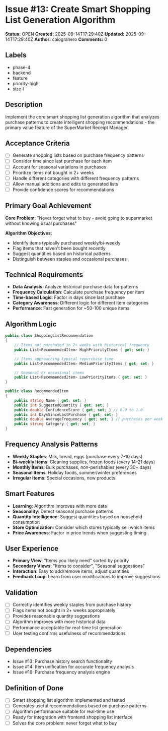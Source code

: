 # Issue #13: Create Smart Shopping List Generation Algorithm

**Status:** OPEN
**Created:** 2025-09-14T17:29:40Z
**Updated:** 2025-09-14T17:29:40Z
**Author:** caiogranero
**Comments:** 0

## Labels
- phase-4
- backend
- feature
- priority-high
- size-l

## Description
Implement the core smart shopping list generation algorithm that analyzes purchase patterns to create intelligent shopping recommendations - the primary value feature of the SuperMarket Receipt Manager.

## Acceptance Criteria
- [ ] Generate shopping lists based on purchase frequency patterns
- [ ] Consider time since last purchase for each item
- [ ] Account for seasonal variations in purchases
- [ ] Prioritize items not bought in 2+ weeks
- [ ] Handle different categories with different frequency patterns
- [ ] Allow manual additions and edits to generated lists
- [ ] Provide confidence scores for recommendations

## Primary Goal Achievement
**Core Problem**: "Never forget what to buy - avoid going to supermarket without knowing usual purchases"

**Algorithm Objectives**:
- Identify items typically purchased weekly/bi-weekly
- Flag items that haven't been bought recently
- Suggest quantities based on historical patterns
- Distinguish between staples and occasional purchases

## Technical Requirements
- **Data Analysis**: Analyze historical purchase data for patterns
- **Frequency Calculation**: Calculate purchase frequency per item
- **Time-based Logic**: Factor in days since last purchase
- **Category Awareness**: Different logic for different item categories
- **Performance**: Fast generation for ~50-100 unique items

## Algorithm Logic
```csharp
public class ShoppingListRecommendation
{
    // Items not purchased in 2+ weeks with historical frequency
    public List<RecommendedItem> HighPriorityItems { get; set; }

    // Items approaching typical repurchase time
    public List<RecommendedItem> MediumPriorityItems { get; set; }

    // Seasonal or occasional items
    public List<RecommendedItem> LowPriorityItems { get; set; }
}

public class RecommendedItem
{
    public string Name { get; set; }
    public int SuggestedQuantity { get; set; }
    public double ConfidenceScore { get; set; } // 0.0 to 1.0
    public int DaysSinceLastPurchase { get; set; }
    public double AverageFrequency { get; set; } // purchases per week
    public string Category { get; set; }
}
```

## Frequency Analysis Patterns
- **Weekly Staples**: Milk, bread, eggs (purchase every 7-10 days)
- **Bi-weekly Items**: Cleaning supplies, frozen foods (every 14-21 days)
- **Monthly Items**: Bulk purchases, non-perishables (every 30+ days)
- **Seasonal Items**: Holiday foods, summer/winter preferences
- **Irregular Items**: Special occasions, new products

## Smart Features
- **Learning**: Algorithm improves with more data
- **Seasonality**: Detect seasonal purchase patterns
- **Quantity Intelligence**: Suggest quantities based on household consumption
- **Store Optimization**: Consider which stores typically sell which items
- **Price Awareness**: Factor in price trends when suggesting timing

## User Experience
- **Primary View**: "Items you likely need" sorted by priority
- **Secondary Views**: "Items to consider", "Seasonal suggestions"
- **Interaction**: Easy to add/remove items, adjust quantities
- **Feedback Loop**: Learn from user modifications to improve suggestions

## Validation
- [ ] Correctly identifies weekly staples from purchase history
- [ ] Flags items not bought in 2+ weeks appropriately
- [ ] Provides reasonable quantity suggestions
- [ ] Algorithm improves with more historical data
- [ ] Performance acceptable for real-time list generation
- [ ] User testing confirms usefulness of recommendations

## Dependencies
- Issue #13: Purchase history search functionality
- Issue #14: Item unification for accurate frequency analysis
- Issue #16: Purchase frequency analysis engine

## Definition of Done
- [ ] Smart shopping list algorithm implemented and tested
- [ ] Generates useful recommendations based on purchase patterns
- [ ] Algorithm performance suitable for real-time use
- [ ] Ready for integration with frontend shopping list interface
- [ ] Solves the core problem: never forget what to buy
